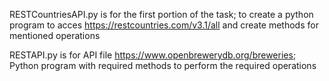 RESTCountriesAPI.py is for the first portion of the task; to create a python program to acces https://restcountries.com/v3.1/all and create methods
for mentioned operations

RESTAPI.py is for API file https://www.openbrewerydb.org/breweries; Python program with required methods to perform the required operations
